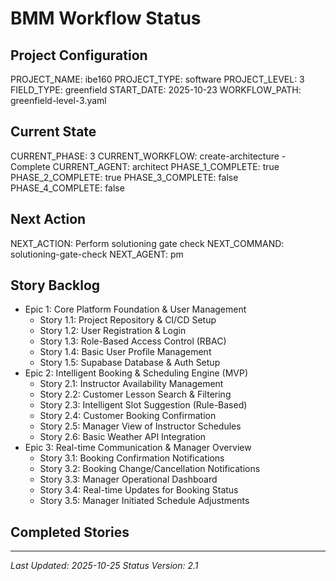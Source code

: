 # BMM Workflow Status

## Project Configuration

PROJECT_NAME: ibe160
PROJECT_TYPE: software
PROJECT_LEVEL: 3
FIELD_TYPE: greenfield
START_DATE: 2025-10-23
WORKFLOW_PATH: greenfield-level-3.yaml

## Current State

CURRENT_PHASE: 3
CURRENT_WORKFLOW: create-architecture - Complete
CURRENT_AGENT: architect
PHASE_1_COMPLETE: true
PHASE_2_COMPLETE: true
PHASE_3_COMPLETE: false
PHASE_4_COMPLETE: false

## Next Action

NEXT_ACTION: Perform solutioning gate check
NEXT_COMMAND: solutioning-gate-check
NEXT_AGENT: pm

## Story Backlog

- Epic 1: Core Platform Foundation & User Management
  - Story 1.1: Project Repository & CI/CD Setup
  - Story 1.2: User Registration & Login
  - Story 1.3: Role-Based Access Control (RBAC)
  - Story 1.4: Basic User Profile Management
  - Story 1.5: Supabase Database & Auth Setup
- Epic 2: Intelligent Booking & Scheduling Engine (MVP)
  - Story 2.1: Instructor Availability Management
  - Story 2.2: Customer Lesson Search & Filtering
  - Story 2.3: Intelligent Slot Suggestion (Rule-Based)
  - Story 2.4: Customer Booking Confirmation
  - Story 2.5: Manager View of Instructor Schedules
  - Story 2.6: Basic Weather API Integration
- Epic 3: Real-time Communication & Manager Overview
  - Story 3.1: Booking Confirmation Notifications
  - Story 3.2: Booking Change/Cancellation Notifications
  - Story 3.3: Manager Operational Dashboard
  - Story 3.4: Real-time Updates for Booking Status
  - Story 3.5: Manager Initiated Schedule Adjustments

## Completed Stories



---

_Last Updated: 2025-10-25_
_Status Version: 2.1_